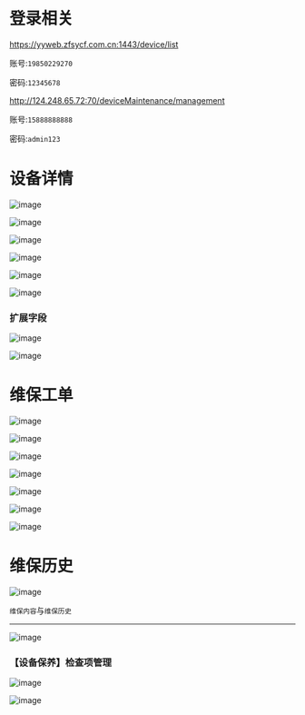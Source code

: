 # 登录相关

https://yyweb.zfsycf.com.cn:1443/device/list

账号:`19850229270`

密码:`12345678`

http://124.248.65.72:70/deviceMaintenance/management

账号:`15888888888`

密码:`admin123`


# 设备详情


![image](https://github.com/zhenyitech/shenying/assets/6236022/15980d94-078e-41dc-9d48-ec14a6feb1f1)


![image](https://github.com/zhenyitech/shenying/assets/6236022/197b4602-689e-46b8-ad3e-ec1359e6d2f2)

![image](https://github.com/zhenyitech/shenying/assets/6236022/08f13d68-e2e1-4afe-b24b-4c26f90717ee)

![image](https://github.com/zhenyitech/shenying/assets/6236022/7711668e-f657-493f-89bc-bf080fc672a6)

![image](https://github.com/zhenyitech/shenying/assets/6236022/115b3f0e-9cc8-441c-9945-8efc140824c9)

![image](https://github.com/zhenyitech/shenying/assets/6236022/41cf8626-107a-4b77-a264-15570891f78d)





### 扩展字段
![image](https://github.com/zhenyitech/shenying/assets/6236022/11517df9-94f4-4854-9b7f-fa7e21dec7f3)

![image](https://github.com/zhenyitech/shenying/assets/6236022/fc76132f-fff0-44a0-b87d-671d181367ef)




# 维保工单
![image](https://github.com/zhenyitech/shenying/assets/6236022/607e8b0d-0a58-4c75-888b-15b99cc2ffcb)  


![image](https://github.com/zhenyitech/shenying/assets/6236022/2eb73a18-d241-4e92-9be9-397a8858dfa4)

![image](https://github.com/zhenyitech/shenying/assets/6236022/9365ff86-0143-4411-a20e-7614e7f15696)

![image](https://github.com/zhenyitech/shenying/assets/6236022/75a367e6-0f05-4cab-92ec-06e490cb3f9c)

![image](https://github.com/zhenyitech/shenying/assets/6236022/f990eca3-e457-4ed4-9c2a-33b6ad192288)

![image](https://github.com/zhenyitech/shenying/assets/6236022/6c3c1883-6dae-4a33-8180-b504da4f7839)

![image](https://github.com/zhenyitech/shenying/assets/6236022/b710c9c2-a2b2-4ee2-886d-54d98e27cc00)



# 维保历史

![image](https://github.com/zhenyitech/shenying/assets/6236022/fc457fff-dfb6-4398-a62c-fe311434457d)

`维保内容`与`维保历史`

----

![image](https://github.com/zhenyitech/shenying/assets/6236022/ea9ade47-0825-468a-9e6d-e5c7eb5af22a)


### 【设备保养】检查项管理

![image](https://github.com/zhenyitech/shenying/assets/6236022/8dbba403-39b6-4aff-bbab-4b00d0287fb4)

![image](https://github.com/zhenyitech/shenying/assets/6236022/ca279e92-0d00-4a26-a2f9-cdef955ef347)




